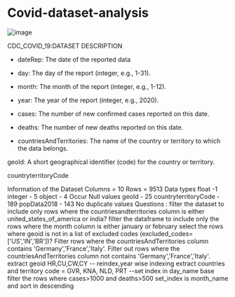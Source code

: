 # Covid-dataset-analysis

![image](https://github.com/user-attachments/assets/0b3afd58-3010-45a6-b378-76ca8413fb0e)

CDC_COVID_19:DATASET DESCRIPTION

* dateRep: The date of the reported data

* day: The day of the report (integer, e.g., 1-31).

* month: The month of the report (integer, e.g., 1-12).

* year: The year of the report (integer, e.g., 2020).

* cases: The number of new confirmed cases reported on this date.

* deaths: The number of new deaths reported on this date.

* countriesAndTerritories: The name of the country or territory to which the data belongs.

geoId: A short geographical identifier (code) for the country or territory.

countryterritoryCode

Information of the Dataset
Columns = 10
Rows = 9513
Data types
float -1
integer - 5
object - 4
Occur Null values
geoId - 25
countryterritoryCode - 189
popData2018 - 143
No duplicate values
Questions :
filter the dataset to include only rows where the countriesandterritories column is either united_states_of_america or india?
filter the dataframe to include only the rows where the month column is either january or february
select the rows where geoid is not in a list of excluded codes (excluded_codes=['US','IN','BR'])?
Filter rows where the countriesAndTerritories column contains 'Germany','France','Italy'.
Filter out rows where the countriesAndTerritories column not contains 'Germany','France','Italy'.
extract geoid HR,CU,CW,CY -- reindex,year wise indexing
extract countries and territory code = GVR, KNA, NLD, PRT --set index in day_name base
filter the rows where cases>1000 and deaths>500
set_index is month_name and sort in descending
